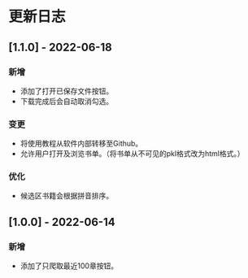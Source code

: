 # 更新日志

## [1.1.0] -  2022-06-18

### 新增

* 添加了打开已保存文件按钮。
* 下载完成后会自动取消勾选。

### 变更

* 将使用教程从软件内部转移至Github。
* 允许用户打开及浏览书单。（将书单从不可见的pkl格式改为html格式。）

### 优化

* 候选区书籍会根据拼音排序。

## [1.0.0] -  2022-06-14

### 新增

* 添加了只爬取最近100章按钮。
